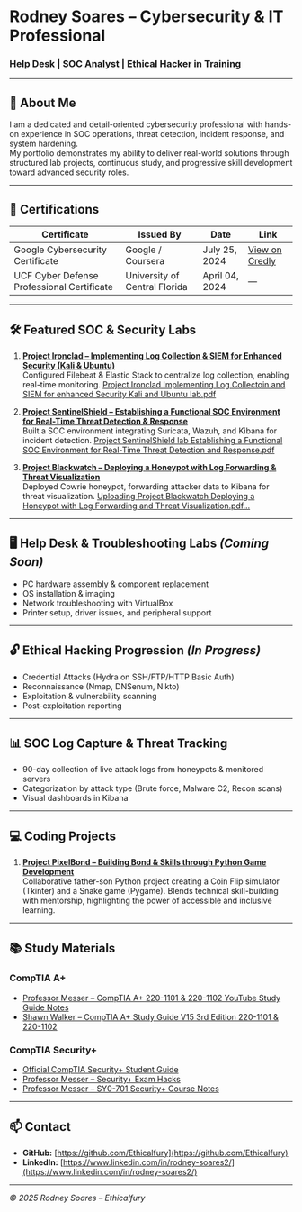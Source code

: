 # Rodney Soares – Cybersecurity & IT Professional
### Help Desk | SOC Analyst | Ethical Hacker in Training

---

## 📝 About Me
I am a dedicated and detail-oriented cybersecurity professional with hands-on experience in SOC operations, threat detection, incident response, and system hardening.  
My portfolio demonstrates my ability to deliver real-world solutions through structured lab projects, continuous study, and progressive skill development toward advanced security roles.

---

## 📜 Certifications

| Certificate | Issued By | Date | Link |
|-------------|-----------|------|------|
| Google Cybersecurity Certificate | Google / Coursera | July 25, 2024 | [View on Credly](https://www.credly.com/badges) |
| UCF Cyber Defense Professional Certificate | University of Central Florida | April 04, 2024 | — |

---

## 🛠 Featured SOC & Security Labs
1. **[Project Ironclad – Implementing Log Collection & SIEM for Enhanced Security (Kali & Ubuntu)](Project%20Ironclad%20Implementing%20Log%20Collectoin%20and%20SIEM%20for%20enhanced%20Security%20Kali%20and%20Ubuntu%20lab.pdf)**  
   Configured Filebeat & Elastic Stack to centralize log collection, enabling real-time monitoring.
   [Project Ironclad Implementing Log Collectoin and SIEM for enhanced Security Kali and Ubuntu lab.pdf](https://github.com/user-attachments/files/21745084/Project.Ironclad.Implementing.Log.Collectoin.and.SIEM.for.enhanced.Security.Kali.and.Ubuntu.lab.pdf)


3. **[Project SentinelShield – Establishing a Functional SOC Environment for Real-Time Threat Detection & Response](Project%20SentinelShield%20lab%20Establishing%20a%20Functional%20SOC%20Environment%20for%20Real-Time%20Threat%20Detection%20and%20Response.pdf)**  
   Built a SOC environment integrating Suricata, Wazuh, and Kibana for incident detection.
   [Project SentinelShield lab Establishing a Functional SOC Environment for Real-Time Threat Detection and Response.pdf](https://github.com/user-attachments/files/21745088/Project.SentinelShield.lab.Establishing.a.Functional.SOC.Environment.for.Real-Time.Threat.Detection.and.Response.pdf)


5. **[Project Blackwatch – Deploying a Honeypot with Log Forwarding & Threat Visualization](Project%20Blackwatch%20Deploying%20a%20Honeypot%20with%20Log%20Forwarding%20and%20Threat%20Visualization.pdf)**  
   Deployed Cowrie honeypot, forwarding attacker data to Kibana for threat visualization.
   [Uploading Project Blackwatch Deploying a Honeypot with Log Forwarding and Threat Visualization.pdf…]()


---

## 🖥 Help Desk & Troubleshooting Labs *(Coming Soon)*
- PC hardware assembly & component replacement  
- OS installation & imaging  
- Network troubleshooting with VirtualBox  
- Printer setup, driver issues, and peripheral support  

---

## 🔓 Ethical Hacking Progression *(In Progress)*
- Credential Attacks (Hydra on SSH/FTP/HTTP Basic Auth)  
- Reconnaissance (Nmap, DNSenum, Nikto)  
- Exploitation & vulnerability scanning  
- Post-exploitation reporting  

---

## 📊 SOC Log Capture & Threat Tracking
- 90-day collection of live attack logs from honeypots & monitored servers  
- Categorization by attack type (Brute force, Malware C2, Recon scans)  
- Visual dashboards in Kibana  

---

## 💻 Coding Projects
1. **[Project PixelBond – Building Bond & Skills through Python Game Development](Project%20PixelBond%20Building%20Bond%20Skills%20through%20Python%20Game%20Development.pdf)**  
   Collaborative father-son Python project creating a Coin Flip simulator (Tkinter) and a Snake game (Pygame). Blends technical skill-building with mentorship, highlighting the power of accessible and inclusive learning.

---

## 📚 Study Materials

### **CompTIA A+**
- [Professor Messer – CompTIA A+ 220-1101 & 220-1102 YouTube Study Guide Notes](Professor%20Messer%20Comptia%20A%20plus%20220-1201%20220-1202%20Youtube%20Study%20Guide%20Notes.docx)
- [Shawn Walker – CompTIA A+ Study Guide V15 3rd Edition 220-1101 & 220-1102](Shawn%20Walker%20V15%203rd%20Edition%20Comptia%20A%20%5EM%20Study%20Guide%20220%20-%201201%20%5E0%201202.docx)

### **CompTIA Security+**
- [Official CompTIA Security+ Student Guide](Downloadable%20Official%20CompTIA%20Security%2B%20Student%20Guide%20%281%29%20%281%29%20%281%29.pdf)
- [Professor Messer – Security+ Exam Hacks](professor-messer-comptia-exam-hacks-v107s.pdf)
- [Professor Messer – SY0-701 Security+ Course Notes](professor-messer-sy0-701-comptia-security-plus-course-notes-v106.pdf)

---

## 📫 Contact
- **GitHub:** [https://github.com/Ethicalfury](https://github.com/Ethicalfury)
- **LinkedIn:** [https://www.linkedin.com/in/rodney-soares2/](https://www.linkedin.com/in/rodney-soares2/)

---
*© 2025 Rodney Soares – Ethicalfury*

